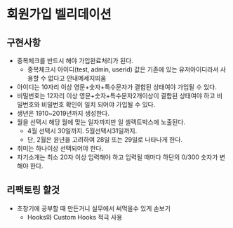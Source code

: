 # 회원가입 벨리데이션

## 구현사항
- 중복체크를 반드시 해야 가입완료처리가 된다.
  - 중복체크시 아이디(test, admin, userid) 값은 기존에 있는 유저아이디라서 사용할 수 없다고 안내메세지띄움
- 아이디는 10자리 이상 영문+숫자+특수문자가 결합된 상태여야 가입될 수 있다.
- 비밀번호는 12자리 이상 영문+숫자+특수문자2개이상이 결합된 상태여야 하고 비밀번호와 비밀번호 확인이 일치 되어야 가입될 수 있다.
- 생년은 1910~2019년까지 생성한다.
- 월을 선택시 해당 월에 맞는 일자까지만 일 셀렉트박스에 노출된다. 
  - 4월 선택시 30일까지. 5월선택시31일까지. 
  - 단, 2월은 윤년을 고려하여 28일 또는 29일로 나타나게 한다.
- 취미는 하나이상 선택되어야 한다.
- 자기소개는 최소 20자 이상 입력해야 하고 입력될 때마다 하단의 0/300 숫자가 변해야 한다.

## 리팩토링 할것
- 초창기에 공부할 때 만든거니 실무에서 써먹을수 있게 손보기
  - Hooks와 Custom Hooks 적극 사용